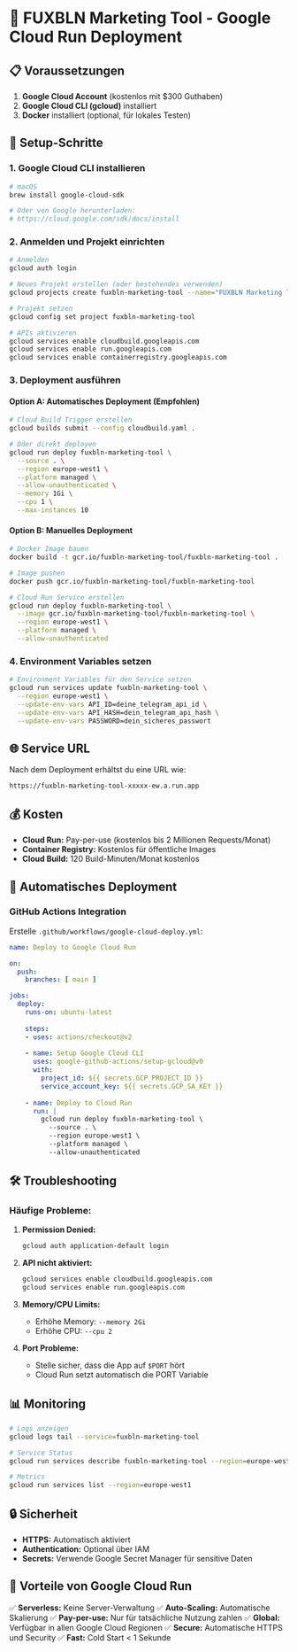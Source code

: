 # 🚀 FUXBLN Marketing Tool - Google Cloud Run Deployment

## 📋 Voraussetzungen

1. **Google Cloud Account** (kostenlos mit $300 Guthaben)
2. **Google Cloud CLI (gcloud)** installiert
3. **Docker** installiert (optional, für lokales Testen)

## 🔧 Setup-Schritte

### 1. Google Cloud CLI installieren

```bash
# macOS
brew install google-cloud-sdk

# Oder von Google herunterladen:
# https://cloud.google.com/sdk/docs/install
```

### 2. Anmelden und Projekt einrichten

```bash
# Anmelden
gcloud auth login

# Neues Projekt erstellen (oder bestehendes verwenden)
gcloud projects create fuxbln-marketing-tool --name="FUXBLN Marketing Tool"

# Projekt setzen
gcloud config set project fuxbln-marketing-tool

# APIs aktivieren
gcloud services enable cloudbuild.googleapis.com
gcloud services enable run.googleapis.com
gcloud services enable containerregistry.googleapis.com
```

### 3. Deployment ausführen

#### Option A: Automatisches Deployment (Empfohlen)

```bash
# Cloud Build Trigger erstellen
gcloud builds submit --config cloudbuild.yaml .

# Oder direkt deployen
gcloud run deploy fuxbln-marketing-tool \
  --source . \
  --region europe-west1 \
  --platform managed \
  --allow-unauthenticated \
  --memory 1Gi \
  --cpu 1 \
  --max-instances 10
```

#### Option B: Manuelles Deployment

```bash
# Docker Image bauen
docker build -t gcr.io/fuxbln-marketing-tool/fuxbln-marketing-tool .

# Image pushen
docker push gcr.io/fuxbln-marketing-tool/fuxbln-marketing-tool

# Cloud Run Service erstellen
gcloud run deploy fuxbln-marketing-tool \
  --image gcr.io/fuxbln-marketing-tool/fuxbln-marketing-tool \
  --region europe-west1 \
  --platform managed \
  --allow-unauthenticated
```

### 4. Environment Variables setzen

```bash
# Environment Variables für den Service setzen
gcloud run services update fuxbln-marketing-tool \
  --region europe-west1 \
  --update-env-vars API_ID=deine_telegram_api_id \
  --update-env-vars API_HASH=dein_telegram_api_hash \
  --update-env-vars PASSWORD=dein_sicheres_passwort
```

## 🌐 Service URL

Nach dem Deployment erhältst du eine URL wie:
```
https://fuxbln-marketing-tool-xxxxx-ew.a.run.app
```

## 💰 Kosten

- **Cloud Run:** Pay-per-use (kostenlos bis 2 Millionen Requests/Monat)
- **Container Registry:** Kostenlos für öffentliche Images
- **Cloud Build:** 120 Build-Minuten/Monat kostenlos

## 🔄 Automatisches Deployment

### GitHub Actions Integration

Erstelle `.github/workflows/google-cloud-deploy.yml`:

```yaml
name: Deploy to Google Cloud Run

on:
  push:
    branches: [ main ]

jobs:
  deploy:
    runs-on: ubuntu-latest
    
    steps:
    - uses: actions/checkout@v2
    
    - name: Setup Google Cloud CLI
      uses: google-github-actions/setup-gcloud@v0
      with:
        project_id: ${{ secrets.GCP_PROJECT_ID }}
        service_account_key: ${{ secrets.GCP_SA_KEY }}
    
    - name: Deploy to Cloud Run
      run: |
        gcloud run deploy fuxbln-marketing-tool \
          --source . \
          --region europe-west1 \
          --platform managed \
          --allow-unauthenticated
```

## 🛠️ Troubleshooting

### Häufige Probleme:

1. **Permission Denied:**
   ```bash
   gcloud auth application-default login
   ```

2. **API nicht aktiviert:**
   ```bash
   gcloud services enable cloudbuild.googleapis.com
   gcloud services enable run.googleapis.com
   ```

3. **Memory/CPU Limits:**
   - Erhöhe Memory: `--memory 2Gi`
   - Erhöhe CPU: `--cpu 2`

4. **Port Probleme:**
   - Stelle sicher, dass die App auf `$PORT` hört
   - Cloud Run setzt automatisch die PORT Variable

## 📊 Monitoring

```bash
# Logs anzeigen
gcloud logs tail --service=fuxbln-marketing-tool

# Service Status
gcloud run services describe fuxbln-marketing-tool --region=europe-west1

# Metrics
gcloud run services list --region=europe-west1
```

## 🔒 Sicherheit

- **HTTPS:** Automatisch aktiviert
- **Authentication:** Optional über IAM
- **Secrets:** Verwende Google Secret Manager für sensitive Daten

## 🎯 Vorteile von Google Cloud Run

✅ **Serverless:** Keine Server-Verwaltung
✅ **Auto-Scaling:** Automatische Skalierung
✅ **Pay-per-use:** Nur für tatsächliche Nutzung zahlen
✅ **Global:** Verfügbar in allen Google Cloud Regionen
✅ **Secure:** Automatische HTTPS und Security
✅ **Fast:** Cold Start < 1 Sekunde
